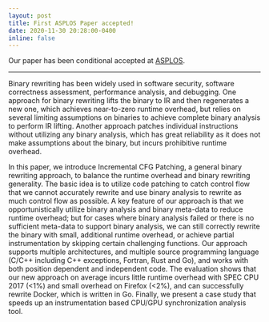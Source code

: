 ```yaml
---
layout: post
title: First ASPLOS Paper accepted!
date: 2020-11-30 20:28:00-0400
inline: false
---
```


Our paper has been conditional accepted at [ASPLOS](https://asplos-conference.org/papers/).

***

Binary rewriting has been widely used in software security, software correctness assessment, performance analysis, and debugging. One approach for binary rewriting lifts the binary to IR and then regenerates a new one, which achieves near-to-zero runtime overhead, but relies on several limiting assumptions on binaries to achieve complete binary analysis to perform IR lifting. Another approach patches individual instructions without utilizing any binary analysis, which has great reliability as it does not make assumptions about the binary, but incurs prohibitive runtime overhead.

In this paper, we introduce Incremental CFG Patching, a general binary rewriting approach, to balance the runtime overhead and binary rewriting generality. The basic idea is to utilize code patching to catch control flow that we cannot accurately rewrite and use binary analysis to rewrite as much control flow as possible. A key feature of our approach is that we opportunistically utilize binary analysis and binary meta-data to reduce runtime overhead; but for cases where binary analysis failed or there is no sufficient meta-data to support binary analysis, we can still correctly rewrite the binary with small, additional runtime overhead, or achieve partial instrumentation by skipping certain challenging functions. Our approach supports multiple architectures, and multiple source programming language (C/C++ including C++ exceptions, Fortran, Rust and Go), and works with both position dependent and independent code. The evaluation shows that our new approach on average incurs little runtime overhead with SPEC CPU 2017 (<1\%) and small overhead on Firefox (<2\%), and can successfully rewrite Docker, which is written in Go. Finally, we present a case study that speeds up an instrumentation based CPU/GPU synchronization analysis tool.
